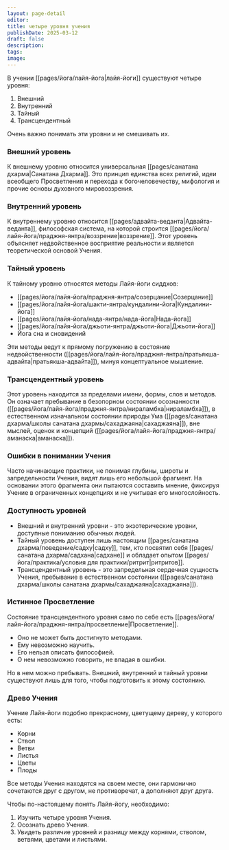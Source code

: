 ```yaml
---
layout: page-detail
editor: 
title: четыре уровня учения
publishDate: 2025-03-12
draft: false
description: 
tags: 
image:
---
```

В учении [[pages/йога/лайя-йога|лайя-йоги]] существуют четыре уровня:

1. Внешний
2. Внутренний
3. Тайный
4. Трансцендентный

Очень важно понимать эти уровни и не смешивать их.

### Внешний уровень

К внешнему уровню относится универсальная [[pages/санатана дхарма|Санатана Дхарма]]. Это принцип единства всех религий, идеи всеобщего Просветления и перехода к богочеловечеству, мифология и прочие основы духовного мировоззрения.

### Внутренний уровень

К внутреннему уровню относится [[pages/адвайта-веданта|Адвайта-веданта]], философская система, на которой строится [[pages/йога/лайя-йога/праджня-янтра/воззрение|воззрение]]. Этот уровень объясняет недвойственное восприятие реальности и является теоретической основой Учения.

### Тайный уровень

К тайному уровню относятся методы Лайя-йоги сиддхов:

- [[pages/йога/лайя-йога/праджня-янтра/созерцание|Созерцание]]
- [[pages/йога/лайя-йога/шакти-янтра/кундалини-йога|Кундалини-йога]]
- [[pages/йога/лайя-йога/нада-янтра/нада-йога|Нада-йога]]
- [[pages/йога/лайя-йога/джьоти-янтра/джьоти-йога|Джьоти-йога]]
- Йога сна и сновидений

Эти методы ведут к прямому погружению в состояние недвойственности ([[pages/йога/лайя-йога/праджня-янтра/пратьякша-адвайта|пратьякша-адвайта]]), минуя концептуальное мышление.

### Трансцендентный уровень

Этот уровень находится за пределами имени, формы, слов и методов. Он означает пребывание в безопорном состоянии осознанности ([[pages/йога/лайя-йога/праджня-янтра/нираламбха|нираламбха]]), в естественном изначальном состоянии природы Ума ([[pages/санатана дхарма/школы санатана дхармы/сахаджаяна|сахаджаяна]]), вне мыслей, оценок и концепций ([[pages/йога/лайя-йога/праджня-янтра/аманаска|аманаска]]).

### Ошибки в понимании Учения

Часто начинающие практики, не понимая глубины, широты и запредельности Учения, видят лишь его небольшой фрагмент. На основании этого фрагмента они пытаются составить мнение, фиксируя Учение в ограниченных концепциях и не учитывая его многослойность.

### Доступность уровней

- Внешний и внутренний уровни - это экзотерические уровни, доступные пониманию обычных людей.
- Тайный уровень доступен лишь настоящим [[pages/санатана дхарма/поведение/садху|садху]], тем, кто посвятил себя [[pages/санатана дхарма/садхана|садхане]] и обладает опытом [[pages/йога/практика/условия для практики/ритрит|ритритов]].
- Трансцендентный уровень - это запредельная сердечная сущность Учения, пребывание в естественном состоянии ([[pages/санатана дхарма/школы санатана дхармы/сахаджаяна|сахаджаяна]]).

### Истинное Просветление

Состояние трансцендентного уровня само по себе есть [[pages/йога/лайя-йога/праджня-янтра/просветление|Просветление]].

- Оно не может быть достигнуто методами.
- Ему невозможно научить.
- Его нельзя описать философией.
- О нем невозможно говорить, не впадая в ошибки.

Но в нем можно пребывать. Внешний, внутренний и тайный уровни существуют лишь для того, чтобы подготовить к этому состоянию.

### Древо Учения

Учение Лайя-йоги подобно прекрасному, цветущему дереву, у которого есть:

- Корни
- Ствол
- Ветви
- Листья
- Цветы
- Плоды

Все методы Учения находятся на своем месте, они гармонично сочетаются друг с другом, не противоречат, а дополняют друг друга.

Чтобы по-настоящему понять Лайя-йогу, необходимо:

1. Изучить четыре уровня Учения.
2. Осознать древо Учения.
3. Увидеть различие уровней и разницу между корнями, стволом, ветвями, цветами и листьями.